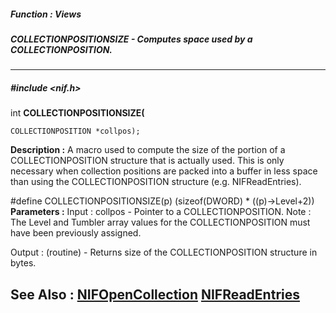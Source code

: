 ##### Function : Views
##### COLLECTIONPOSITIONSIZE - Computes space used by a COLLECTIONPOSITION.
---
##### #include <nif.h>
int **COLLECTIONPOSITIONSIZE(**

	COLLECTIONPOSITION *collpos);
**Description :**
A macro used to compute the size of the portion of a COLLECTIONPOSITION 
structure that is actually used.  This is only necessary when collection 
positions are packed into a buffer in less space than using the 
COLLECTIONPOSITION structure (e.g. NIFReadEntries).

#define COLLECTIONPOSITIONSIZE(p) (sizeof(DWORD) * ((p)->Level+2))
**Parameters :**
Input :
collpos  -  Pointer to a COLLECTIONPOSITION.  Note : The Level and Tumbler array values for the COLLECTIONPOSITION must have been previously assigned.

Output :
(routine)  -  Returns size of the COLLECTIONPOSITION structure in bytes.


**See Also :**
[NIFOpenCollection](D:/md_files/NIFOpenCollection.md)
[NIFReadEntries](D:/md_files/NIFReadEntries.md)
---
